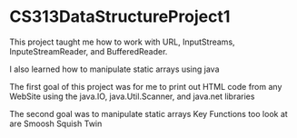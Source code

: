 # CS313DataStructureProject1

This project taught me how to work with URL, InputStreams, InputeStreamReader, and BufferedReader.

I also learned how to manipulate static arrays using java

The first goal of this project was for me to print out HTML code from any WebSite using the 
java.IO, java.Util.Scanner, and java.net libraries

The second goal was to manipulate static arrays
  Key Functions too look at are
    Smoosh
    Squish
    Twin
    
